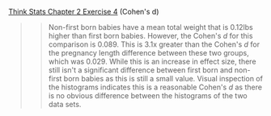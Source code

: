 [Think Stats Chapter 2 Exercise 4](http://greenteapress.com/thinkstats2/html/thinkstats2003.html#toc24) (Cohen's d)

>> Non-first born babies have a mean total weight that is 0.12lbs higher than first born babies.  However, the Cohen's *d* for this comparison is 0.089.  This is 3.1x greater than the Cohen's *d* for the pregnancy length difference between these two groups, which was 0.029.  While this is an increase in effect size, there still isn't a significant difference between first born and non-first born babies as this is still a small value.  Visual inspection of the histograms indicates this is a reasonable Cohen's *d* as there is no obvious difference between the histograms of the two data sets.  
